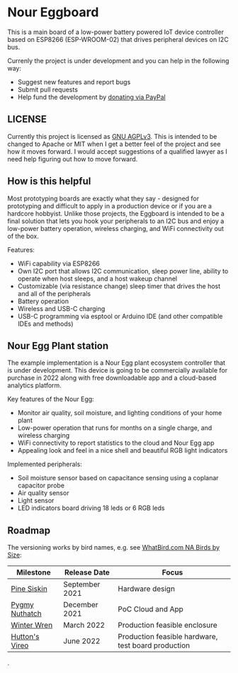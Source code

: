 # Nour Eggboard

This is a main board of a low-power battery powered IoT device controller based on ESP8266 (ESP-WROOM-02) that drives peripheral devices on I2C bus.

Currenly the project is under development and you can help in the following way:

* Suggest new features and report bugs
* Submit pull requests
* Help fund the development by [donating via PayPal](https://www.paypal.com/donate?business=M5DEYMX2BZ4MJ&no_recurring=0&item_name=Help+support+Nour+Eggboard+development&currency_code=USD)

## LICENSE

Currently this project is licensed as  [GNU AGPLv3](./LICENSE). This is intended to be changed to Apache or MIT when I get a better feel of the project and see how it moves forward. I would accept suggestions of a qualified lawyer as I need help figuring out how to move forward.

## How is this helpful

Most prototyping boards are exactly what they say - designed for prototyping and difficult to apply in a production device or if you are a hardcore hobbyist. Unlike those projects, the Eggboard is intended to be a final solution that lets you hook your peripherals to an I2C bus and enjoy a low-power battery operation, wireless charging, and WiFi connectivity out of the box.

Features:

* WiFi capability via ESP8266
* Own I2C port that allows I2C communication, sleep power line, ability to operate when host sleeps, and a host wakeup channel
* Customizable (via resistance change) sleep timer that drives the host and all of the peripherals
* Battery operation
* Wireless and USB-C charging
* USB-C programming via esptool or Arduino IDE (and other compatible IDEs and methods)

## Nour Egg Plant station

The example implementation is a Nour Egg plant ecosystem controller that is under development. This device is going to be commercially available for purchase in 2022 along with free downloadable app and a cloud-based analytics platform.

Key features of the Nour Egg:

* Monitor air quality, soil moisture, and lighting conditions of your home plant
* Low-power operation that runs for months on a single charge, and wireless charging
* WiFi connectivity to report statistics to the cloud and Nour Egg app
* Appealing look and feel in a nice shell and beautiful RGB light indicators

Implemented peripherals:

* Soil moisture sensor based on capacitance sensing using a coplanar capacitor probe
* Air quality sensor
* Light sensor
* LED indicators board driving 18 leds or 6 RGB leds

## Roadmap

The versioning works by bird names, e.g. see [WhatBird.com NA Birds by Size](https://www.whatbird.com/browse/attribute/birds_na_147/51/Size/):

| Milestone | Release Date | Focus |
|---|---|---|
| [Pine Siskin](https://github.com/aynurin/iot-station/milestone/1) | September 2021 | Hardware design |
| [Pygmy Nuthatch](https://github.com/aynurin/iot-station/milestone/2) | December 2021 | PoC Cloud and App |
| [Winter Wren](https://github.com/aynurin/iot-station/milestone/3) | March 2022 | Production feasible enclosure |
| [Hutton's Vireo](https://github.com/aynurin/iot-station/milestone/4) | June 2022 | Production feasible hardware, test board production |
.
